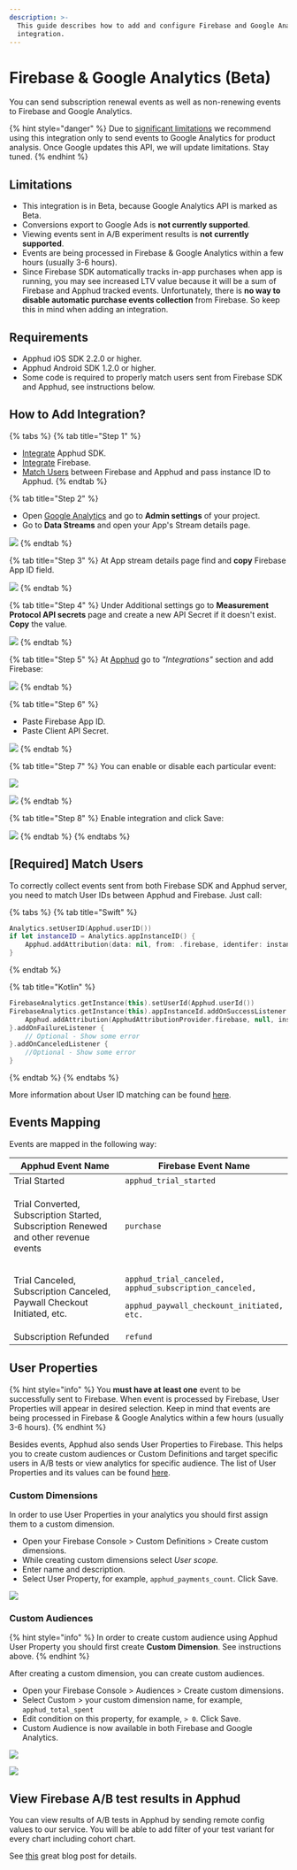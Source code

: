 ```yaml
---
description: >-
  This guide describes how to add and configure Firebase and Google Analytics
  integration.
---
```


# Firebase & Google Analytics (Beta)

You can send subscription renewal events as well as non-renewing events to Firebase and Google Analytics.

{% hint style="danger" %}
Due to [significant limitations](firebase.md#limitations) we recommend using this integration only to send events to Google Analytics for product analysis. Once Google updates this API, we will update limitations. Stay tuned.
{% endhint %}

## Limitations

* This integration is in Beta, because Google Analytics API is marked as Beta.
* Conversions export to Google Ads is **not currently supported**.
* Viewing events sent in A/B experiment results is **not currently supported**.
* Events are being processed in Firebase & Google Analytics within a few hours (usually 3-6 hours).
* Since Firebase SDK automatically tracks in-app purchases when app is running, you may see increased LTV value because it will be a sum of Firebase and Apphud tracked events. Unfortunately, there is **no way to disable automatic purchase events collection** from Firebase. So keep this in mind when adding an integration.&#x20;

## Requirements

* Apphud iOS SDK 2.2.0 or higher.
* Apphud Android SDK 1.2.0 or higher.
* Some code is required to properly match users sent from Firebase SDK and Apphud, see instructions below.

## How to Add Integration?

{% tabs %}
{% tab title="Step 1" %}
* [Integrate](../../getting-started/sdk-integration/) Apphud SDK.
* [Integrate](https://firebase.google.com/docs/guides) Firebase.
* [Match Users](firebase.md#required-match-user-ids) between Firebase and Apphud and pass instance ID to Apphud.
{% endtab %}

{% tab title="Step 2" %}
* Open [Google Analytics](https://analytics.google.com/) and go to **Admin settings** of your project.
* Go to **Data Streams** and open your App's Stream details page.

![](../../.gitbook/assets/firebase-1.png)
{% endtab %}

{% tab title="Step 3" %}
At App stream details page find and **copy** Firebase App ID field.

![](../../.gitbook/assets/firebase-6.png)
{% endtab %}

{% tab title="Step 4" %}
Under Additional settings go to **Measurement Protocol API secrets** page and create a new API Secret if it doesn't exist. **Copy** the value.

![](../../.gitbook/assets/firebase-3.png)
{% endtab %}

{% tab title="Step 5" %}
At [Apphud](https://app.apphud.com) go to _"Integrations"_ section and add Firebase:

![](../../.gitbook/assets/firebase-4.png)
{% endtab %}

{% tab title="Step 6" %}
* Paste Firebase App ID.
* Paste Client API Secret.&#x20;

![](../../.gitbook/assets/firebase-2.png)
{% endtab %}

{% tab title="Step 7" %}
You can enable or disable each particular event:

![](../../.gitbook/assets/firebase-15.png)

![](../../.gitbook/assets/step-5.png)
{% endtab %}

{% tab title="Step 8" %}
Enable integration and click Save:

![](../../.gitbook/assets/firebase-9.png)
{% endtab %}
{% endtabs %}

## \[Required] Match Users

To correctly collect events sent from both Firebase SDK and Apphud server, you need to match User IDs between Apphud and Firebase. Just call:

{% tabs %}
{% tab title="Swift" %}
```swift
Analytics.setUserID(Apphud.userID())
if let instanceID = Analytics.appInstanceID() {
    Apphud.addAttribution(data: nil, from: .firebase, identifer: instanceID,  callback: nil)
}
```
{% endtab %}

{% tab title="Kotlin" %}
```kotlin
FirebaseAnalytics.getInstance(this).setUserId(Apphud.userId())
FirebaseAnalytics.getInstance(this).appInstanceId.addOnSuccessListener { instanceID ->
    Apphud.addAttribution(ApphudAttributionProvider.firebase, null, instanceID)
}.addOnFailureListener {
    // Optional - Show some error
}.addOnCanceledListener {
    //Optional - Show some error
}
```
{% endtab %}
{% endtabs %}

More information about User ID matching can be found [here](https://support.google.com/analytics/answer/9213390).

## Events Mapping

Events are mapped in the following way:

| Apphud Event Name                                                                               | Firebase Event Name                                                                                                                  |
| ----------------------------------------------------------------------------------------------- | ------------------------------------------------------------------------------------------------------------------------------------ |
| Trial Started                                                                                   | `apphud_trial_started`                                                                                                               |
| <p>Trial Converted, Subscription Started, <br>Subscription Renewed and other revenue events</p> | `purchase`                                                                                                                           |
| Trial Canceled, Subscription Canceled, Paywall Checkout Initiated, etc.                         | <p><code>apphud_trial_canceled, apphud_subscription_canceled,</code></p><p><code>apphud_paywall_checkount_initiated, etc.</code></p> |
| Subscription Refunded                                                                           | `refund`                                                                                                                             |

## User Properties

{% hint style="info" %}
You **must have at least one** event to be successfully sent to Firebase. When event is processed by Firebase, User Properties will appear in desired selection. Keep in mind that events are being processed in Firebase & Google Analytics within a few hours (usually 3-6 hours).
{% endhint %}

Besides events, Apphud also sends User Properties to Firebase. This helps you to create custom audiences or Custom Definitions and target specific users in A/B tests or view analytics for specific audience. The list of User Properties and its values can be found [here](../../events/parameters-and-properties.md#user-properties).

### Custom Dimensions

In order to use User Properties in your analytics you should first assign them to a custom dimension.

* Open your Firebase Console > Custom Definitions > Create custom dimensions.
* While creating custom dimensions select _User scope._
* Enter name and description.
* Select User Property, for example, `apphud_payments_count`. Click Save.

![](../../.gitbook/assets/firebase-11.png)

### Custom Audiences

{% hint style="info" %}
In order to create custom audience using Apphud User Property you should first create **Custom Dimension**. See instructions above.
{% endhint %}

After creating a custom dimension, you can create custom audiences.

* Open your Firebase Console > Audiences > Create custom dimensions.
* Select Custom > your custom dimension name, for example, `apphud_total_spent`
* Edit condition on this property, for example, `> 0`. Click Save.
* Custom Audience is now available in both Firebase and Google Analytics.

![](../../.gitbook/assets/firebase-14.png)

![](../../.gitbook/assets/firebase-13.png)

## View Firebase A/B test results in Apphud

You can view results of A/B tests in Apphud by sending remote config values to our service. You will be able to add filter of your test variant for every chart including cohort chart.

See [this](https://blog.apphud.com/analyzing-firebase-a-b-test-results-in-apphud-2/) great blog post for details.
